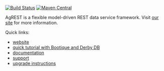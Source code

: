 [![Build Status](https://travis-ci.org/agrestio/agrest.svg?branch=master)](https://travis-ci.org/agrestio/agrest)
[![Maven Central](https://maven-badges.herokuapp.com/maven-central/com.nhl.link.rest/link-rest/badge.svg)](https://maven-badges.herokuapp.com/maven-central/com.nhl.link.rest/link-rest/)

AgREST is a flexible model-driven REST data service framework. Visit [our site](http://linkrest.io/) for more information.

Quick links:

* [website](http://linkrest.io)
* [quick tutorial with Bootique and Derby DB](https://github.com/bootique-examples/bootique-linkrest-demo)
* [documentation](http://linkrest.io/docs/)
* [support](https://groups.google.com/forum/?#!forum/linkrest-user)
* [upgrade instructions](https://github.com/agrestio/agrest/blob/master/UPGRADE-NOTES.md)
